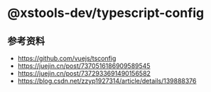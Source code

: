 # @xstools-dev/typescript-config

## 参考资料

- https://github.com/vuejs/tsconfig
- https://juejin.cn/post/7370516186909589545
- https://juejin.cn/post/7372933691490156582
- https://blog.csdn.net/zzyp1927314/article/details/139888376
